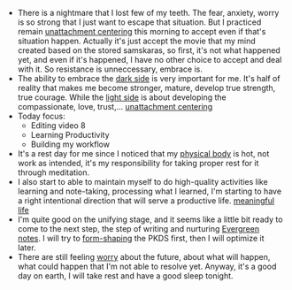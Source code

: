 - There is a nightmare that I lost few of my teeth. The fear, anxiety, worry is so strong that I just want to escape that situation. But I practiced remain [unattachment centering](<unattachment centering.md>) this morning to accept even if that's situation happen. Actually it's just accept the movie that my mind created based on the stored samskaras, so first, it's not what happened yet, and even if it's happened, I have no other choice to accept and deal with it. So resistance is unneccessary, embrace is.
- The ability to embrace the [dark side](<dark side.md>) is very important for me. It's half of reality that makes me become stronger, mature, develop true strength, true courage. While the [light side](<light side.md>) is about developing the compassionate, love, trust,... [unattachment centering](<unattachment centering.md>)
- Today focus:
    - Editing video 8
    - Learning Productivity
    - Building my workflow
- It's a rest day for me since I noticed that my [physical body](<physical body.md>) is hot, not work as intended, it's my responsibility for taking proper rest for it through meditation.
- I also start to able to maintain myself to do high-quality activities like learning and note-taking, processing what I learned, I'm starting to have a right intentional direction that will serve a productive life. [meaningful life](<meaningful life.md>)
- I'm quite good on the unifying stage, and it seems like a little bit ready to come to the next step, the step of writing and nurturing [Evergreen notes](<Evergreen notes.md>). I will try to [form-shaping](<form-shaping.md>) the PKDS first, then I will optimize it later.
- There are still feeling [worry](<worry.md>) about the future, about what will happen, what could happen that I'm not able to resolve yet. Anyway, it's a good day on earth, I will take rest and have a good sleep tonight. 
